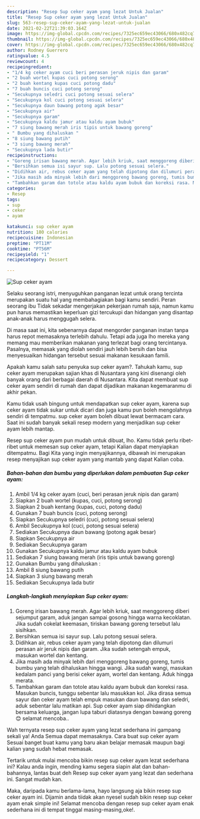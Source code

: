 ```yaml
---
description: "Resep Sup ceker ayam yang lezat Untuk Jualan"
title: "Resep Sup ceker ayam yang lezat Untuk Jualan"
slug: 563-resep-sup-ceker-ayam-yang-lezat-untuk-jualan
date: 2021-02-22T21:39:03.164Z
image: https://img-global.cpcdn.com/recipes/7325ec659ec43066/680x482cq70/sup-ceker-ayam-foto-resep-utama.jpg
thumbnail: https://img-global.cpcdn.com/recipes/7325ec659ec43066/680x482cq70/sup-ceker-ayam-foto-resep-utama.jpg
cover: https://img-global.cpcdn.com/recipes/7325ec659ec43066/680x482cq70/sup-ceker-ayam-foto-resep-utama.jpg
author: Rodney Guerrero
ratingvalue: 4.5
reviewcount: 4
recipeingredient:
- "1/4 kg ceker ayam cuci beri perasan jeruk nipis dan garam"
- "2 buah wortel kupas cuci potong serong"
- "2 buah kentang kupas cuci potong dadu"
- "7 buah buncis cuci potong serong"
- "Secukupnya seledri cuci potong sesuai selera"
- "Secukupnya kol cuci potong sesuai selera"
- "Secukupnya daun bawang potong agak besar"
- "Secukupnya air"
- "Secukupnya garam"
- "Secukupnya kaldu jamur atau kaldu ayam bubuk"
- "7 siung bawang merah iris tipis untuk bawang goreng"
- " Bumbu yang dihaluskan "
- "8 siung bawang putih"
- "3 siung bawang merah"
- "Secukupnya lada butir"
recipeinstructions:
- "Goreng irisan bawang merah. Agar lebih kriuk, saat menggoreng diberi sejumput garam, aduk jangan sampai gosong hingga warna kecoklatan. Jika sudah cokelat keemasan, tiriskan bawang goreng tersebut lalu sisihkan."
- "Bersihkan semua isi sayur sup. Lalu potong sesuai selera."
- "Didihkan air, rebus ceker ayam yang telah dipotong dan dilumuri perasan air jeruk nipis dan garam. Jika sudah setengah empuk, masukan wortel dan kentang."
- "Jika masih ada minyak lebih dari menggoreng bawang goreng, tumis bumbu yang telah dihaluskan hingga wangi. Jika sudah wangi, masukan kedalam panci yang berisi ceker ayam, wortel dan kentang. Aduk hingga merata."
- "Tambahkan garam dan totole atau kaldu ayam bubuk dan koreksi rasa. Masukan buncis, tunggu sebentar lalu masukkan kol. Jika dirasa semua sayur dan ceker ayam telah empuk masukan daun bawang dan seledri, aduk sebentar lalu matikan api. Sup ceker ayam siap dihidangkan bersama keluarga, jangan lupa taburi diatasnya dengan bawang goreng 😊 selamat mencoba.."
categories:
- Resep
tags:
- sup
- ceker
- ayam

katakunci: sup ceker ayam 
nutrition: 180 calories
recipecuisine: Indonesian
preptime: "PT11M"
cooktime: "PT56M"
recipeyield: "1"
recipecategory: Dessert

---
```



![Sup ceker ayam](https://img-global.cpcdn.com/recipes/7325ec659ec43066/680x482cq70/sup-ceker-ayam-foto-resep-utama.jpg)

Selaku seorang istri, menyuguhkan panganan lezat untuk orang tercinta merupakan suatu hal yang membahagiakan bagi kamu sendiri. Peran seorang ibu Tidak sekadar mengerjakan pekerjaan rumah saja, namun kamu pun harus memastikan keperluan gizi tercukupi dan hidangan yang disantap anak-anak harus menggugah selera.

Di masa  saat ini, kita sebenarnya dapat mengorder panganan instan tanpa harus repot memasaknya terlebih dahulu. Tetapi ada juga lho mereka yang memang mau memberikan makanan yang terlezat bagi orang tercintanya. Pasalnya, memasak yang diolah sendiri jauh lebih bersih dan bisa menyesuaikan hidangan tersebut sesuai makanan kesukaan famili. 



Apakah kamu salah satu penyuka sup ceker ayam?. Tahukah kamu, sup ceker ayam merupakan sajian khas di Nusantara yang kini disenangi oleh banyak orang dari berbagai daerah di Nusantara. Kita dapat membuat sup ceker ayam sendiri di rumah dan dapat dijadikan makanan kegemaranmu di akhir pekan.

Kamu tidak usah bingung untuk mendapatkan sup ceker ayam, karena sup ceker ayam tidak sukar untuk dicari dan juga kamu pun boleh mengolahnya sendiri di tempatmu. sup ceker ayam boleh dibuat lewat bermacam cara. Saat ini sudah banyak sekali resep modern yang menjadikan sup ceker ayam lebih mantap.

Resep sup ceker ayam pun mudah untuk dibuat, lho. Kamu tidak perlu ribet-ribet untuk memesan sup ceker ayam, tetapi Kalian dapat menyiapkan ditempatmu. Bagi Kita yang ingin menyajikannya, dibawah ini merupakan resep menyajikan sup ceker ayam yang mantab yang dapat Kalian coba.

<!--inarticleads1-->

##### Bahan-bahan dan bumbu yang diperlukan dalam pembuatan Sup ceker ayam:

1. Ambil 1/4 kg ceker ayam (cuci, beri perasan jeruk nipis dan garam)
1. Siapkan 2 buah wortel (kupas, cuci, potong serong)
1. Siapkan 2 buah kentang (kupas, cuci, potong dadu)
1. Gunakan 7 buah buncis (cuci, potong serong)
1. Siapkan Secukupnya seledri (cuci, potong sesuai selera)
1. Ambil Secukupnya kol (cuci, potong sesuai selera)
1. Sediakan Secukupnya daun bawang (potong agak besar)
1. Siapkan Secukupnya air
1. Sediakan Secukupnya garam
1. Gunakan Secukupnya kaldu jamur atau kaldu ayam bubuk
1. Sediakan 7 siung bawang merah (iris tipis untuk bawang goreng)
1. Gunakan  Bumbu yang dihaluskan :
1. Ambil 8 siung bawang putih
1. Siapkan 3 siung bawang merah
1. Sediakan Secukupnya lada butir




<!--inarticleads2-->

##### Langkah-langkah menyiapkan Sup ceker ayam:

1. Goreng irisan bawang merah. Agar lebih kriuk, saat menggoreng diberi sejumput garam, aduk jangan sampai gosong hingga warna kecoklatan. Jika sudah cokelat keemasan, tiriskan bawang goreng tersebut lalu sisihkan.
1. Bersihkan semua isi sayur sup. Lalu potong sesuai selera.
1. Didihkan air, rebus ceker ayam yang telah dipotong dan dilumuri perasan air jeruk nipis dan garam. Jika sudah setengah empuk, masukan wortel dan kentang.
1. Jika masih ada minyak lebih dari menggoreng bawang goreng, tumis bumbu yang telah dihaluskan hingga wangi. Jika sudah wangi, masukan kedalam panci yang berisi ceker ayam, wortel dan kentang. Aduk hingga merata.
1. Tambahkan garam dan totole atau kaldu ayam bubuk dan koreksi rasa. Masukan buncis, tunggu sebentar lalu masukkan kol. Jika dirasa semua sayur dan ceker ayam telah empuk masukan daun bawang dan seledri, aduk sebentar lalu matikan api. Sup ceker ayam siap dihidangkan bersama keluarga, jangan lupa taburi diatasnya dengan bawang goreng 😊 selamat mencoba..




Wah ternyata resep sup ceker ayam yang lezat sederhana ini gampang sekali ya! Anda Semua dapat memasaknya. Cara buat sup ceker ayam Sesuai banget buat kamu yang baru akan belajar memasak maupun bagi kalian yang sudah hebat memasak.

Tertarik untuk mulai mencoba bikin resep sup ceker ayam lezat sederhana ini? Kalau anda ingin, mending kamu segera siapin alat dan bahan-bahannya, lantas buat deh Resep sup ceker ayam yang lezat dan sederhana ini. Sangat mudah kan. 

Maka, daripada kamu berlama-lama, hayo langsung aja bikin resep sup ceker ayam ini. Dijamin anda tiidak akan nyesel sudah bikin resep sup ceker ayam enak simple ini! Selamat mencoba dengan resep sup ceker ayam enak sederhana ini di tempat tinggal masing-masing,oke!.

